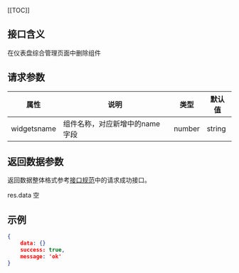 [[TOC]]
## 接口含义
在仪表盘综合管理页面中删除组件


## 请求参数

| 属性  | 说明         | 类型   | 默认值 |
| ----- | ----------- | ------ | ------ |
| widgetsname | 组件名称，对应新增中的name字段 | number|string | -    |


## 返回数据参数

返回数据整体格式参考[接口规范](#/guide/specification)中的请求成功接口。


res.data
空

## 示例


```json
{
    data: {}
    success: true,
    message: 'ok'
}
```
